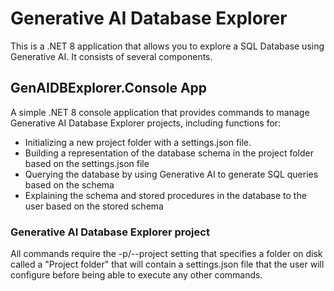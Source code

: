 # Generative AI Database Explorer

This is a .NET 8 application that allows you to explore a SQL Database using Generative AI. It consists of several components.

## GenAIDBExplorer.Console App

A simple .NET 8 console application that provides commands to manage Generative AI Database Explorer projects, including functions for:

- Initializing a new project folder with a settings.json file.
- Building a representation of the database schema in the project folder based on the settings.json file
- Querying the database by using Generative AI to generate SQL queries based on the schema
- Explaining the schema and stored procedures in the database to the user based on the stored schema

### Generative AI Database Explorer project

All commands require the -p/--project setting that specifies a folder on disk called a "Project folder" that will contain a settings.json file that the user will configure before being able to execute any other commands.
